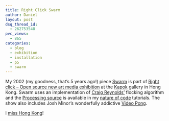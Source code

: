 ```yaml
---
title: Right Click Swarm
author: Daniel
layout: post
dsq_thread_id:
  - 262753548
pvc_views:
  - 865
categories:
  - blog
  - exhibition
  - installation
  - p5
  - swarm
---
```

<p>My 2002 (my goodness, that&#8217;s 5 years ago!) piece <a href="http://shiffman.net/projects/swarm/">Swarm</a> is part of <a href="http://ka-pok.blogs.com/kapok/2007/05/right_click_ope.html">Right click &#8211; Open source new art media exhibition</a> at the <a href="http://ka-pok.blogs.com/kapok/">Kapok</a> gallery in Hong Kong.    Swarm uses an implementation of <a href="http://www.red3d.com/cwr/">Craig Reynolds&#8217;</a> flocking algorithm and the <a href="http://shiffman.net/teaching/nature/steering">Processing source</a> is available in my <a href="http://shiffman.net/teaching/nature/">nature of code</a> tutorials.  The show also includes Josh Minor&#8217;s wonderfully addictive <a href="http://lux.vu/blog/2007/04/18/video-pong-exhibit/">Video Pong</a>.</p>
<p>I <a href="http://shiffman.net/2006/07/12/hong-kong/">miss Hong Kong</a>!</p>
